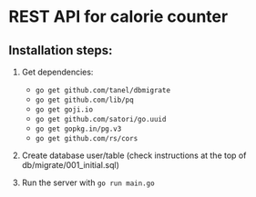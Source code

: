 # REST API for calorie counter

## Installation steps:

1. Get dependencies:
    - `go get github.com/tanel/dbmigrate`
    - `go get github.com/lib/pq`
    - `go get goji.io`
    - `go get github.com/satori/go.uuid`
    - `go get gopkg.in/pg.v3`
    - `go get github.com/rs/cors`
    
2. Create database user/table (check instructions at the top of db/migrate/001_initial.sql)
3. Run the server with `go run main.go`